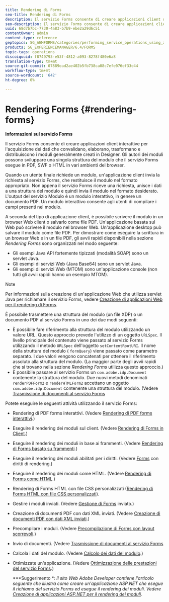 ```yaml
---
title: Rendering di Forms
seo-title: Rendering di Forms
description: Il servizio Forms consente di creare applicazioni client di acquisizione dei dati interattive per convalidare, elaborare, trasformare e distribuire i moduli generalmente creati in Designer. Gli autori dei moduli possono sviluppare una singola struttura del modulo che il servizio Forms esegue in PDF, SWF o HTML in vari ambienti del browser.
seo-description: Il servizio Forms consente di creare applicazioni client di acquisizione dei dati interattive per convalidare, elaborare, trasformare e distribuire i moduli generalmente creati in Designer. Gli autori dei moduli possono sviluppare una singola struttura del modulo che il servizio Forms esegue in PDF, SWF o HTML in vari ambienti del browser.
uuid: 68d7b7bc-7730-4a83-b7b9-ebe2a29d6c51
contentOwner: admin
content-type: reference
geptopics: SG_AEMFORMS/categories/performing_service_operations_using_apis
products: SG_EXPERIENCEMANAGER/6.4/FORMS
topic-tags: operations
discoiquuid: f8749793-e53f-4812-a093-8278f480e6a8
translation-type: tm+mt
source-git-commit: 07889ead2ae402b5fb738ca08c7efe076ef33e44
workflow-type: tm+mt
source-wordcount: '642'
ht-degree: 0%

---
```



# Rendering Forms {#rendering-forms}

**Informazioni sul servizio Forms**

Il servizio Forms consente di creare applicazioni client interattive per l&#39;acquisizione dei dati che convalidano, elaborano, trasformano e distribuiscono i moduli generalmente creati in Designer. Gli autori dei moduli possono sviluppare una singola struttura del modulo che il servizio Forms esegue in PDF, SWF o HTML in vari ambienti del browser.

Quando un utente finale richiede un modulo, un&#39;applicazione client invia la richiesta al servizio Forms, che restituisce il modulo nel formato appropriato. Non appena il servizio Forms riceve una richiesta, unisce i dati a una struttura del modulo e quindi invia il modulo nel formato desiderato. L&#39;output del servizio Modulo è un modulo interattivo, in genere un documento PDF. Un modulo interattivo consente agli utenti di compilare i campi presenti nel modulo.

A seconda del tipo di applicazione client, è possibile scrivere il modulo in un browser Web client o salvarlo come file PDF. Un&#39;applicazione basata sul Web può scrivere il modulo nel browser Web. Un&#39;applicazione desktop può salvare il modulo come file PDF. Per dimostrare come eseguire la scrittura in un browser Web e in un file PDF, gli avvii rapidi disponibili nella sezione *Rendering Forms* sono organizzati nel modo seguente:

* Gli esempi Java API fortemente tipizzati (modalità SOAP) sono un servlet Java.
* Gli esempi di servizi Web (Java Base64) sono un servlet Java.
* Gli esempi di servizi Web (MTOM) sono un&#39;applicazione console (non tutti gli avvii rapidi hanno un esempio MTOM).

>[!NOTE]
>
>Per informazioni sulla creazione di un&#39;applicazione Web che utilizza servlet Java per richiamare il servizio Forms, vedere [Creazione di applicazioni Web per il rendering di Forms](/help/forms/developing/creating-web-applications-renders-forms.md).

È possibile trasmettere una struttura del modulo (un file XDP) o un documento PDF al servizio Forms in uno dei due modi seguenti:

* È possibile fare riferimento alla struttura del modulo utilizzando un valore URL. Questo approccio prevede l&#39;utilizzo di un oggetto `URLSpec`. Il livello principale del contenuto viene passato al servizio Forms utilizzando il metodo `URLSpec` dell&#39;oggetto `setContentRootURI`. Il nome della struttura del modulo ( `formQuery`) viene passato come parametro separato. I due valori vengono concatenati per ottenere il riferimento assoluto alla struttura del modulo. (La maggior parte degli avvii rapidi che si trovano nella sezione *Rendering Forms* utilizza questo approccio.)
* È possibile passare al servizio Forms un `com.adobe.idp.Document` contenente la struttura del modulo. Due nuovi metodi denominati `renderPDFForm2` e `renderHTMLForm2` accettano un oggetto `com.adobe.idp.Document` contenente una struttura del modulo. (Vedere [Trasmissione di documenti al servizio Forms](/help/forms/developing/passing-documents-forms-service.md)

Potete eseguire le seguenti attività utilizzando il servizio Forms:

* Rendering di PDF forms interattivi. (Vedere [Rendering di PDF forms interattivi](/help/forms/developing/rendering-interactive-pdf-forms.md).)
* Eseguire il rendering dei moduli sul client. (Vedere [Rendering di Forms in Client](/help/forms/developing/rendering-forms-client.md).)
* Eseguire il rendering dei moduli in base ai frammenti. (Vedere [Rendering di Forms basato su frammenti](/help/forms/developing/rendering-forms-based-fragments.md).)
* Eseguire il rendering dei moduli abilitati per i diritti. (Vedere [Forms](/help/forms/developing/rendering-rights-enabled-forms.md) con diritti di rendering.)
* Eseguire il rendering dei moduli come HTML. (Vedere [Rendering di Forms come HTML](/help/forms/developing/rendering-forms-html.md).)
* Rendering di Forms HTML con file CSS personalizzati ([Rendering di Forms HTML con file CSS personalizzati](/help/forms/developing/rendering-html-forms-using-custom.md)).
* Gestire i moduli inviati. (Vedere [Gestione di Forms](/help/forms/developing/handling-submitted-forms.md) inviato.)
* Creazione di documenti PDF con dati XML inviati. (Vedere [Creazione di documenti PDF con dati XML inviati](/help/forms/developing/creating-pdf-documents-submitted-xml.md).)
* Precompilare i moduli. (Vedere [Precompilazione di Forms con layout scorrevoli](/help/forms/developing/prepopulating-forms-flowable-layouts.md).)
* Invio di documenti. (Vedere [Trasmissione di documenti al servizio Forms](/help/forms/developing/passing-documents-forms-service.md)
* Calcola i dati del modulo. (Vedere [Calcolo dei dati del modulo](/help/forms/developing/calculating-form-data.md).)
* Ottimizzate un&#39;applicazione. (Vedere [Ottimizzazione delle prestazioni del servizio Forms](/help/forms/developing/optimizing-performance-forms-service.md).)

   ***Suggerimento **: Il sito Web  Adobe Developer contiene l&#39;articolo seguente che illustra come creare un&#39;applicazione ASP.NET che esegue il richiamo del servizio Forms ed esegue il rendering dei moduli. Vedere [Creazione di applicazioni ASP.NET per il rendering dei moduli](https://www.adobe.com/devnet/livecycle/articles/asp_net.html).*

